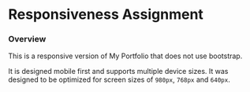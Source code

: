 # Responsiveness Assignment

### Overview

This is a responsive version of My Portfolio that does not use bootstrap.

It is designed mobile first and supports multiple device sizes.  It was designed to be optimized for screen sizes of `980px`, `768px` and `640px`.
